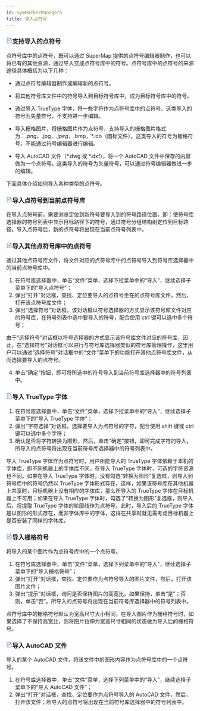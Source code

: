 ```yaml
---
id: SymMarkerManager5
title: 导入点符号
---
```

### ![](../img/read.gif)支持导入的点符号

点符号库中的点符号，既可以通过 SuperMap
提供的点符号编辑器制作，也可以将已有的其他资源，通过导入变成点符号库中的符号。点符号库中的点符号的来源途径具体概括为以下几种：

 * 通过点符号编辑器制作或编辑新的点符号。

* 将其他符号库文件中的符号导入到目标符号库中，成为目标符号库中的符号。

* 通过导入 TrueType 字体，将一些字符作为点符号库中的点符号。这类导入的符号为矢量符号，不支持进一步编辑。

* 导入栅格图片，将栅格图片作为点符号，支持导入的栅格图片格式为：*.png，*.jpg，*.jpeg，*.bmp，*.ico（图标文件）。这类导入的符号为栅格符号，不能通过符号编辑器进行编辑。

 * 导入 AutoCAD 文件（*.dwg 或 *.dxf），将一个 AutoCAD
文件中保存的内容做为一个点符号。这类导入的符号为矢量符号，可以通过符号编辑器做进一步的编辑。

下面具体介绍如何导入各种类型的点符号。

### ![](../img/read.gif)导入点符号到当前点符号库

在导入点符号前，需要浏览定位到新符号要导入到的符号路径位置，即：使符号库选择器的符号列表中显示目标路径下的符号，通过符号分组结构树定位到目标路径。导入点符号后，新的点符号将出现在当前点符号列表中。

### ![](../img/read.gif)导入其他点符号库中的点符号

通过其他点符号库文件，将文件对应的点符号库中的点符号导入到符号库选择器中的当前点符号库中。

1. 在符号库选择器中，单击“文件”菜单，选择下拉菜单中的“导入”，继续选择子菜单下的“导入点符号”； 
2. 弹出“打开”对话框，查找、定位要导入的点符号坐在的点符号库文件，然后，打开该点符号库文件；
3. 弹出“选择符号”对话框，该对话框以符号选择器的方式显示该符号库文件对应的符号库，在符号列表中选中要导入的符号，配合使用 ctrl 键可以选中多个符号； 

由于“选择符号”对话框以符号选择器的方式显示该符号库文件对应的符号库，因此，在“选择符号”对话框可以进行与符号库选择器类似的符号库管理操作，这里用户可以通过“选择符号”对话框中的“文件”菜单下的功能打开其他点符号库文件，从而选择要导入的点符号。

4. 单击“确定”按钮，即可将所选中的符号导入到当前符号库选择器中的符号列表中。

### ![](../img/read.gif)导入 TrueType 字体

1. 在符号库选择器中，单击“文件”菜单，选择下拉菜单中的“导入”，继续选择子菜单下的“导入 TrueType 字体”； 
2. 弹出“字符选择”对话框，选择要导入为点符号的字符，配合使用 shift 键或 ctrl 键可以选中多个字符； 
3. 确认是否将字符转换为图形，然后，单击“确定”按钮，即可完成字符的导入，所导入的点符号将出现在当前符号库选择器中的符号列表中。 

导入 TrueType 字体作为点符号时，用户所能导入的 TrueType 字体依赖于本机的字体库，即不同机器上的字体库不同，在导入 TrueType
字体时，可选的字符资源也不同。如果在导入 TrueType 字体时，没有勾选“转换为图形”复选框，则导入到符号库中的符号仍然以 TrueType
字体形式存在，这样，如果该符号库在其他机器上共享时，目标机器上没有相应的字体库，那么所导入的 TrueType 字体在目标机器上不可用；如果在导入
TrueType 字体时，勾选了“转换为图形”复选框，则导入后，将提取 TrueType 字体的轮廓线作为点符号，此时，导入后的 TrueType
字体是以图形的形式存在，而非字体库中的字体，这样在共享时就无需考虑目标机器上是否安装了同样的字体库。

### ![](../img/read.gif)导入栅格符号

将导入的某个图片作为点符号库中的一个点符号。

1. 在符号库选择器中，单击“文件”菜单，选择下列菜单中的“导入”，继续选择子菜单下的“导入栅格符号”； 
2. 弹出“打开”对话框，查找、定位要作为点符号导入的图片文件，然后，打开该图片文件；
3. 弹出“提示”对话框，询问是否保持图片的高宽比。如果保持，单击“是”；否则，单击“否”。所导入的点符号将出现在当前符号库选择器中的符号列表中。 

点符号库中的栅格符号默认为宽高尺寸大小相同，在导入图片作为栅格符号时，如果选择了不保持高宽比，则将图片拉伸为宽高尺寸相同的状态做为导入后的栅格符号。

### ![](../img/read.gif)导入 AutoCAD 文件

导入的某个 AutoCAD 文件，将该文件中的图形内容作为点符号库中的一个点符号。

1. 在符号库选择器中，单击“文件”菜单，选择下列菜单中的“导入”，继续选择子菜单下的“导入 AutoCAD 文件”； 
2. 弹出“打开”对话框，查找、定位要作为点符号导入的 AutoCAD 文件，然后，打开该文件；所导入的点符号将出现在当前符号库选择器中的符号列表中。

